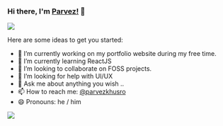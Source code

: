 ### Hi there, I'm [Parvez!](http://parvezkhusro.com) 👋

![](https://user-images.githubusercontent.com/11903975/114063242-06c55e80-98b6-11eb-82c9-61e8534b9b7d.gif)

Here are some ideas to get you started:

- 🔭 I’m currently working on my portfolio website during my free time.
- 🌱 I’m currently learning ReactJS
- 👯 I’m looking to collaborate on FOSS projects.
- 🤔 I’m looking for help with UI/UX
- 💬 Ask me about anything you wish ..
- 📫 How to reach me: [@parvezkhusro](https://twitter.com/parvezkhusro)
- 😄 Pronouns: he / him

![](https://visitor-badge.glitch.me/badge?page_id=parvezkhusro.parvezkhusro)


